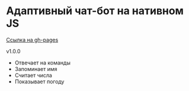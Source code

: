 # Адаптивный чат-бот на нативном JS

[Ссылка на gh-pages](https://okparanoid.github.io/chatbot/)

v1.0.0

 * Отвечает на команды
 * Запоминает имя
 * Считает числа
 * Показывает погоду 
